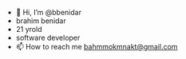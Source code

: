 - 👋 Hi, I’m @bbenidar
- brahim benidar
- 21 yrold
- software developer
- 📫 How to reach me bahmmokmnakt@gmail.com


